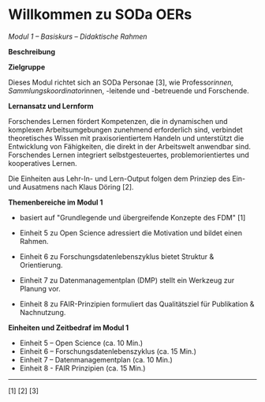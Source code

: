 <!--

author: Canan Hastik  und Rebekka Reichert
email:    
version:  v1
language: DE

icon:     https://raw.githubusercontent.com/chastik/Beratung_Dateityp_Bild/refs/heads/main/SODa-Logo_full.svg
link:     https://raw.githubusercontent.com/chastik/Beratung/refs/heads/main/soda.css

comment:  WissKi SODA OERs

-->

# Willkommen zu SODa OERs 

*Modul 1 – Basiskurs – Didaktische Rahmen*

**Beschreibung**



**Zielgruppe**

Dieses Modul richtet sich an SODa Personae [3], wie Professor*innen, Sammlungskoordinator*innen, -leitende und -betreuende und Forschende.


**Lernansatz und Lernform**

Forschendes Lernen fördert Kompetenzen, die in dynamischen und komplexen Arbeitsumgebungen zunehmend erforderlich sind, verbindet theoretisches Wissen mit praxisorientiertem Handeln und unterstützt die Entwicklung von Fähigkeiten, die direkt in der Arbeitswelt anwendbar sind. Forschendes Lernen integriert selbstgesteuertes, problemorientiertes und kooperatives Lernen.

Die Einheiten aus Lehr-In- und Lern-Output
folgen dem Prinziep des Ein- und Ausatmens nach Klaus Döring [2].

**Themenbereiche im Modul 1**

- basiert auf "Grundlegende und übergreifende Konzepte des FDM" [1]

 - Einheit 5 zu Open Science adressiert die Motivation und bildet einen Rahmen.
 - Einheit 6 zu Forschungsdatenlebenszyklus bietet Struktur & Orientierung.
 - Einheit 7 zu Datenmanagementplan (DMP) stellt ein Werkzeug zur Planung vor.
 - Einheit 8 zu FAIR-Prinzipien formuliert das Qualitätsziel für Publikation & Nachnutzung.

**Einheiten und Zeitbedraf im Modul 1**



- Einheit 5 – Open Science (ca. 10 Min.)
- Einheit 6 – Forschungsdatenlebenszyklus (ca. 15 Min.)
- Einheit 7 – Datenmanagementplan (ca. 10 Min.)
- Einheit 8 - FAIR Prinzipien (ca. 15 Min.)


______________________________________
[1]
[2]
[3]


